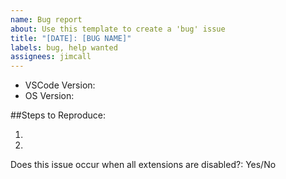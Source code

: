 ```yaml
---
name: Bug report
about: Use this template to create a 'bug' issue
title: "[DATE]: [BUG NAME]"
labels: bug, help wanted
assignees: jimcall
---
```

<!-- ⚠️⚠️ Do Not Delete This! bug_report_template ⚠️⚠️ -->
<!-- Please read our Rules of Conduct: https://opensource.microsoft.com/codeofconduct/ -->
<!-- Please search existing issues to avoid creating duplicates. -->

<!-- Use Help > Report Issue to prefill these. -->
- VSCode Version:
- OS Version:

##Steps to Reproduce:

1.
2.

<!-- Launch with `code --disable-extensions` to check. -->
Does this issue occur when all extensions are disabled?: Yes/No
